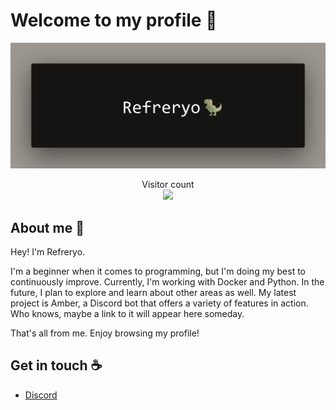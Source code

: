# Welcome to my profile 👋

<img src="https://github.com/Refreryo/Refreryo/blob/main/resources/banner.png" alt="refreryo">

<p align="center"> 
  Visitor count<br>
  <img src="https://profile-counter.glitch.me/refreryo/count.svg" />
</p>

## About me 🦖

Hey! I'm Refreryo.

I'm a beginner when it comes to programming, but I'm doing my best to continuously improve. Currently, I'm working with Docker and Python. In the future, I plan to explore and learn about other areas as well. My latest project is Amber, a Discord bot that offers a variety of features in action. Who knows, maybe a link to it will appear here someday.

That's all from me. Enjoy browsing my profile! 

## Get in touch ☕

- [Discord](https://discord.gg/5HGevnmzz9)
